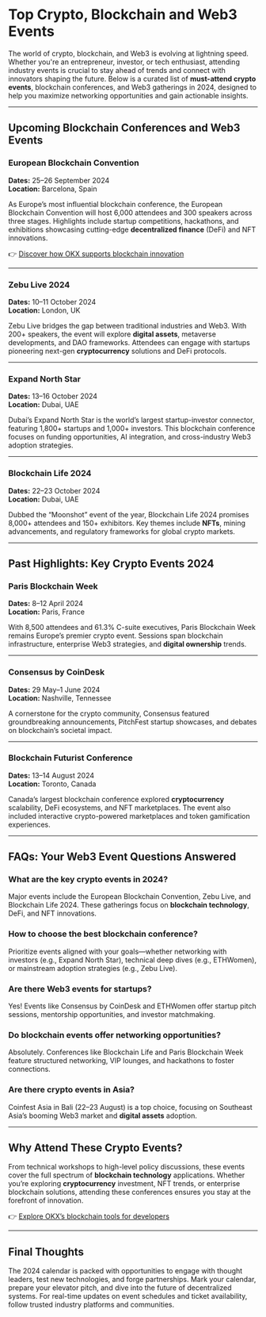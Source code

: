 # Top Crypto, Blockchain and Web3 Events

The world of crypto, blockchain, and Web3 is evolving at lightning speed. Whether you're an entrepreneur, investor, or tech enthusiast, attending industry events is crucial to stay ahead of trends and connect with innovators shaping the future. Below is a curated list of **must-attend crypto events**, blockchain conferences, and Web3 gatherings in 2024, designed to help you maximize networking opportunities and gain actionable insights.

---

## Upcoming Blockchain Conferences and Web3 Events

### European Blockchain Convention  
**Dates:** 25–26 September 2024  
**Location:** Barcelona, Spain  

As Europe’s most influential blockchain conference, the European Blockchain Convention will host 6,000 attendees and 300 speakers across three stages. Highlights include startup competitions, hackathons, and exhibitions showcasing cutting-edge **decentralized finance** (DeFi) and NFT innovations.  

👉 [Discover how OKX supports blockchain innovation](https://bit.ly/okx-bonus)  

---

### Zebu Live 2024  
**Dates:** 10–11 October 2024  
**Location:** London, UK  

Zebu Live bridges the gap between traditional industries and Web3. With 200+ speakers, the event will explore **digital assets**, metaverse developments, and DAO frameworks. Attendees can engage with startups pioneering next-gen **cryptocurrency** solutions and DeFi protocols.  

---

### Expand North Star  
**Dates:** 13–16 October 2024  
**Location:** Dubai, UAE  

Dubai’s Expand North Star is the world’s largest startup-investor connector, featuring 1,800+ startups and 1,000+ investors. This blockchain conference focuses on funding opportunities, AI integration, and cross-industry Web3 adoption strategies.  

---

### Blockchain Life 2024  
**Dates:** 22–23 October 2024  
**Location:** Dubai, UAE  

Dubbed the “Moonshot” event of the year, Blockchain Life 2024 promises 8,000+ attendees and 150+ exhibitors. Key themes include **NFTs**, mining advancements, and regulatory frameworks for global crypto markets.  

---

## Past Highlights: Key Crypto Events 2024

### Paris Blockchain Week  
**Dates:** 8–12 April 2024  
**Location:** Paris, France  

With 8,500 attendees and 61.3% C-suite executives, Paris Blockchain Week remains Europe’s premier crypto event. Sessions span blockchain infrastructure, enterprise Web3 strategies, and **digital ownership** trends.  

---

### Consensus by CoinDesk  
**Dates:** 29 May–1 June 2024  
**Location:** Nashville, Tennessee  

A cornerstone for the crypto community, Consensus featured groundbreaking announcements, PitchFest startup showcases, and debates on blockchain’s societal impact.  

---

### Blockchain Futurist Conference  
**Dates:** 13–14 August 2024  
**Location:** Toronto, Canada  

Canada’s largest blockchain conference explored **cryptocurrency** scalability, DeFi ecosystems, and NFT marketplaces. The event also included interactive crypto-powered marketplaces and token gamification experiences.  

---

## FAQs: Your Web3 Event Questions Answered  

### What are the key crypto events in 2024?  
Major events include the European Blockchain Convention, Zebu Live, and Blockchain Life 2024. These gatherings focus on **blockchain technology**, DeFi, and NFT innovations.  

### How to choose the best blockchain conference?  
Prioritize events aligned with your goals—whether networking with investors (e.g., Expand North Star), technical deep dives (e.g., ETHWomen), or mainstream adoption strategies (e.g., Zebu Live).  

### Are there Web3 events for startups?  
Yes! Events like Consensus by CoinDesk and ETHWomen offer startup pitch sessions, mentorship opportunities, and investor matchmaking.  

### Do blockchain events offer networking opportunities?  
Absolutely. Conferences like Blockchain Life and Paris Blockchain Week feature structured networking, VIP lounges, and hackathons to foster connections.  

### Are there crypto events in Asia?  
Coinfest Asia in Bali (22–23 August) is a top choice, focusing on Southeast Asia’s booming Web3 market and **digital assets** adoption.  

---

## Why Attend These Crypto Events?

From technical workshops to high-level policy discussions, these events cover the full spectrum of **blockchain technology** applications. Whether you’re exploring **cryptocurrency** investment, NFT trends, or enterprise blockchain solutions, attending these conferences ensures you stay at the forefront of innovation.  

👉 [Explore OKX’s blockchain tools for developers](https://bit.ly/okx-bonus)  

---

## Final Thoughts  

The 2024 calendar is packed with opportunities to engage with thought leaders, test new technologies, and forge partnerships. Mark your calendar, prepare your elevator pitch, and dive into the future of decentralized systems. For real-time updates on event schedules and ticket availability, follow trusted industry platforms and communities.